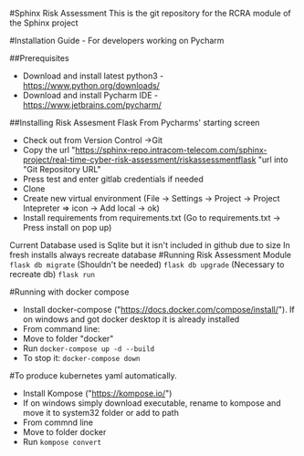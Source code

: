 #Sphinx Risk Assessment
This is the git repository for the RCRA module of the Sphinx project

#Installation Guide - For developers working on Pycharm

##Prerequisites

*  Download and install latest python3 - https://www.python.org/downloads/
*  Download and install Pycharm IDE - https://www.jetbrains.com/pycharm/

##Installing Risk Assesment Flask 
From Pycharms' starting screen

* Check out from Version Control ->Git
*  Copy the url "https://sphinx-repo.intracom-telecom.com/sphinx-project/real-time-cyber-risk-assessment/riskassessmentflask "url into "Git Repository URL"
*  Press test and enter gitlab credentials if needed
*  Clone
*  Create new virtual environment (File -> Settings -> Project -> Project Intepreter => icon -> Add local -> ok)
*  Install requirements from requirements.txt (Go to requirements.txt -> Press install on pop up)

Current Database used is Sqlite but it isn't included in github due to size
In fresh installs always recreate database 
#Running Risk Assessment Module
`flask db migrate` (Shouldn't be needed)
`flask db upgrade` (Necessary to recreate db)
`flask run`

#Running with docker compose
*  Install docker-compose ("https://docs.docker.com/compose/install/"). If on windows and got docker desktop it is already installed
*  From command line:
*  Move to folder "docker"
*  Run `docker-compose up -d --build`
*  To stop it: `docker-compose down`

#To produce kubernetes yaml automatically.
* Install Kompose ("https://kompose.io/")
* If on windows simply download executable, rename to kompose and move it to system32 folder or add to path
* From commnd line
* Move to folder docker
* Run `kompose convert`